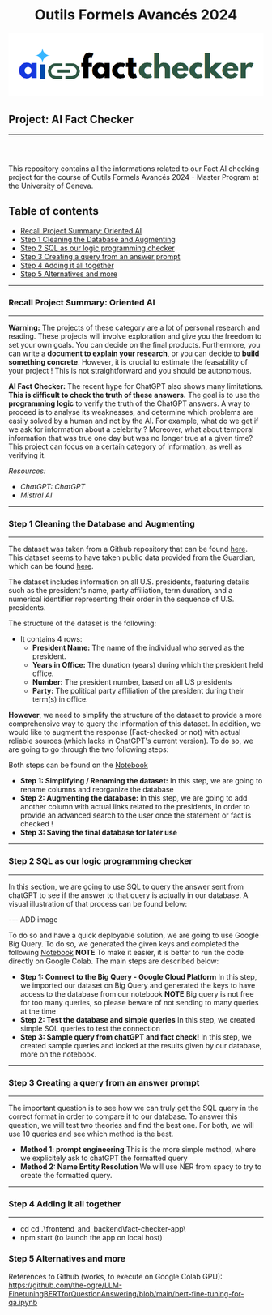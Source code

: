 <h1 align="center">
Outils Formels Avancés 2024</h1>
<div>
<td> 
<img src="./read_me_img/logo.png"></td>
<h2 style="white-space: nowrap">Project: AI Fact Checker</h2></td>
<hr style="clear:both">
<p style="font-size:0.85em; margin:2px; text-align:justify">
<br>
<br>
</div>

This repository contains all the informations related to our Fact AI checking project for the course of Outils Formels Avancés 2024 - Master Program at the University of Geneva. 

## Table of contents 
* [Recall Project Summary: Oriented AI](#recall-project-summary-oriented-ai)
* [Step 1 Cleaning the Database and Augmenting](#step-1-cleaning-the-database-and-augmenting)
* [Step 2 SQL as our logic programming checker](#step-2-sql-as-our-logic-programming-checker)
* [Step 3 Creating a query from an answer prompt](#step-3-creating-a-query-from-an-answer-prompt)
* [Step 4 Adding it all together](#step-4-adding-it-all-together)
* [Step 5 Alternatives and more](#step-5-alternatives-and-more)

-----------------------------------
### **Recall Project Summary: Oriented AI**
-----------------------------------

**Warning:** The projects of these category are a lot of personal research and reading. These projects will involve exploration and give you the freedom to set your own goals. You can decide on the final products. Furthermore, you can write a **document to explain your research**, or you can decide to **build something concrete**. However, it is crucial to estimate the feasability of your project ! This is not straightforward and you should be autonomous.

**AI Fact Checker:** The recent hype for ChatGPT also shows many limitations. **This is difficult to check the truth of these answers.** The goal is to use the **programming logic** to verify the truth of the ChatGPT answers. A way to proceed is to analyse its weaknesses, and determine which problems are easily solved by a human and not by the AI. For example, what do we get if we ask for information about a celebrity ? Moreover, what about temporal information that was true one day but was no longer true at a given time? This project can focus on a certain category of information, as well as verifying it.

*Resources:*
- *ChatGPT: ChatGPT*
- *Mistral AI*


-----------------------------------
### **Step 1 Cleaning the Database and Augmenting**
-----------------------------------
The dataset was taken from a Github repository that can be found [here](https://github.com/awhstin/Dataset-List/blob/master/presidents.csv). This dataset seems to have taken public data provided from the Guardian, which can be found [here](https://www.theguardian.com/news/datablog/2012/oct/15/us-presidents-listed).

The dataset includes information on all U.S. presidents, featuring details such as the president's name, party affiliation, term duration, and a numerical identifier representing their order in the sequence of U.S. presidents.

The structure of the dataset is the following: 
- It contains 4 rows:
    - **President Name:**  The name of the individual who served as the president.
    - **Years in Office:** The duration (years) during which the president held office.
    - **Number:** The president number, based on all US presidents
    - **Party:** The political party affiliation of the president during their term(s) in office.

**However**, we need to simplify the structure of the dataset to provide a more comprehensive way to query the information of this dataset. In addition, we would like to augment the response (Fact-checked or not) with actual reliable sources (which lacks in ChatGPT's current version). To do so, we are going to go through the two following steps:

Both steps can be found on the [Notebook]()
- **Step 1: Simplifying / Renaming the dataset:** In this step, we are going to rename columns and reorganize the database
- **Step 2: Augmenting the database:** In this step, we are going to add another column with actual links related to the presidents, in order to provide an advanced search to the user once the statement or fact is checked ! 
- **Step 3: Saving the final database for later use**


-----------------------------------
### **Step 2 SQL as our logic programming checker**
-----------------------------------

In this section, we are going to use SQL to query the answer sent from chatGPT to see if the answer to that query is actually in our database. A visual illustration of that process can be found below:

--- ADD image

To do so and have a quick deployable solution, we are going to use Google Big Query. To do so, we generated the given keys and completed the following [Notebook]() **NOTE** To make it easier, it is better to run the code directly on Google Colab. The main steps are described below:
- **Step 1: Connect to the Big Query - Google Cloud Platform** In this step, we imported our dataset on Big Query and generated the keys to have access to the database from our notebook **NOTE** Big query is not free for too many queries, so please beware of not sending to many queries at the time
- **Step 2: Test the database and simple queries** In this step, we created simple SQL queries to test the connection
- **Step 3: Sample query from chatGPT and fact check!** In this step, we created sample queries and looked at the results given by our database, more on the notebook.


-----------------------------------
### **Step 3 Creating a query from an answer prompt**
-----------------------------------
The important question is to see how we can truly get the SQL query in the correct format in order to compare it to our database. To answer this question, we will test two theories and find the best one. For both, we will use 10 queries and see which method is the best. 
- **Method 1: prompt engineering** This is the more simple method, where we explicitely ask to chatGPT the formatted query
- **Method 2: Name Entity Resolution** We will use NER from spacy to try to create the formatted query. 



-----------------------------------
### **Step 4 Adding it all together**
-----------------------------------

- cd cd .\frontend_and_backend\fact-checker-app\
- npm start (to launch the app on local host)


### **Step 5 Alternatives and more**

References to Github (works, to execute on Google Colab GPU): https://github.com/the-ogre/LLM-FinetuningBERTforQuestionAnswering/blob/main/bert-fine-tuning-for-qa.ipynb

